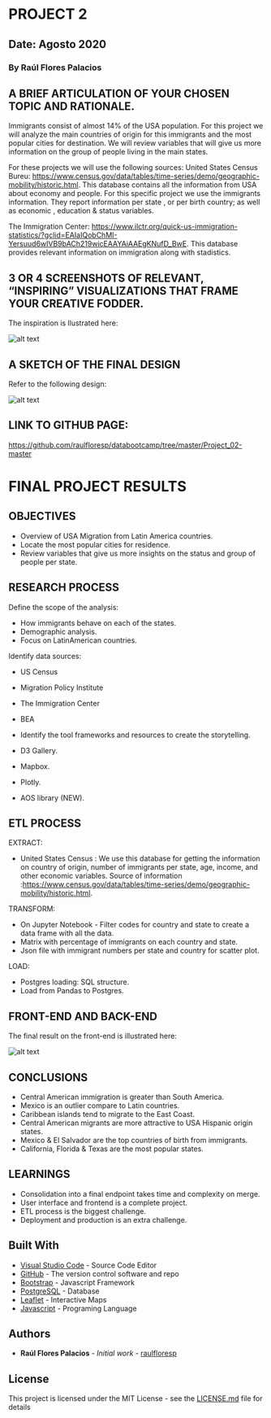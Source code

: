 # PROJECT 2
## Date: Agosto 2020
### By Raúl Flores Palacios


## A BRIEF ARTICULATION OF YOUR CHOSEN TOPIC AND RATIONALE. 
Immigrants consist of almost 14% of the USA population. For this project we will analyze the main countries of origin for this immigrants and the most popular cities for destination. We will review variables that will give us more information on the group of people living in the main states.

For these projects we will use the following sources: 
United States Census Bureu: https://www.census.gov/data/tables/time-series/demo/geographic-mobility/historic.html.  This database contains all the information from USA about economy and people. For this specific project we use the immigrants information. They report information per state , or per birth country; as well as economic , education & status variables. 

The Immigration Center: https://www.ilctr.org/quick-us-immigration-statistics/?gclid=EAIaIQobChMI-Yersuud6wIVB9bACh219wicEAAYAiAAEgKNufD_BwE. This database provides relevant information on immigration along with stadistics.


## 3 OR 4 SCREENSHOTS OF RELEVANT, “INSPIRING” VISUALIZATIONS THAT FRAME YOUR CREATIVE FODDER.
The inspiration is llustrated here:

![alt text](https://github.com/raulfloresp/databootcamp/blob/master/Project_02-master/images/image01.jpg?raw=true)


## A SKETCH OF THE FINAL DESIGN
Refer to the following design:

![alt text](https://github.com/raulfloresp/databootcamp/blob/master/Project_02-master/images/image02.jpg?raw=true)


## LINK TO GITHUB PAGE:
https://github.com/raulfloresp/databootcamp/tree/master/Project_02-master




# FINAL PROJECT RESULTS

## OBJECTIVES
* Overview of USA Migration from Latin America countries. 
* Locate the most popular cities for residence.
* Review variables that give us more insights on the status and group of people per state.   


## RESEARCH PROCESS
Define the scope of the analysis: 
* How immigrants behave on each of the states.
* Demographic analysis. 
* Focus on LatinAmerican countries. 


Identify data sources: 
* US Census
* Migration Policy Institute
* The Immigration Center
* BEA


* Identify the tool frameworks and resources to create the storytelling. 
* D3 Gallery.
* Mapbox.
* Plotly.
* AOS library (NEW). 



## ETL PROCESS
EXTRACT: 
* United States Census : We use this database for getting the information on country of origin, number of immigrants per state, age, income, and other economic variables. Source of information :https://www.census.gov/data/tables/time-series/demo/geographic-mobility/historic.html. 


TRANSFORM:
* On Jupyter Notebook - Filter codes for country and state to create a data frame with all the data. 
* Matrix with percentage of immigrants on each country and state.
* Json file with immigrant numbers per state and country for scatter plot. 


LOAD: 
* Postgres loading: SQL structure.
* Load from Pandas to Postgres. 


## FRONT-END AND BACK-END
The final result on the front-end is illustrated here:

![alt text](https://github.com/raulfloresp/databootcamp/blob/master/Project_02-master/images/image02.jpg?raw=true)



## CONCLUSIONS
* Central American immigration is greater than South America. 
* Mexico is an outlier compare to Latin countries. 
* Caribbean islands tend to migrate to the East Coast. 
* Central American migrants are more attractive to USA Hispanic origin states.  
* Mexico & El Salvador are the top countries of birth from immigrants.
* California, Florida & Texas are the most popular states. 



## LEARNINGS
* Consolidation into a final endpoint takes time and complexity on merge. 
* User interface and frontend is a complete project. 
* ETL process is the biggest challenge. 
* Deployment and production is an extra challenge. 



## Built With

* [Visual Studio Code](https://code.visualstudio.com/) - Source Code Editor
* [GitHub](https://github.com/) - The version control software and repo
* [Bootstrap](https://getbootstrap.com/) - Javascript Framework
* [PostgreSQL](https://www.postgresql.org/) - Database
* [Leaflet](https://leafletjs.com/) - Interactive Maps
* [Javascript](https://www.javascript.com/) - Programing Language


## Authors

* **Raúl Flores Palacios** - *Initial work* - [raulfloresp](https://github.com/raulfloresp/databootcamp)


## License
This project is licensed under the MIT License - see the [LICENSE.md](LICENSE.md) file for details
